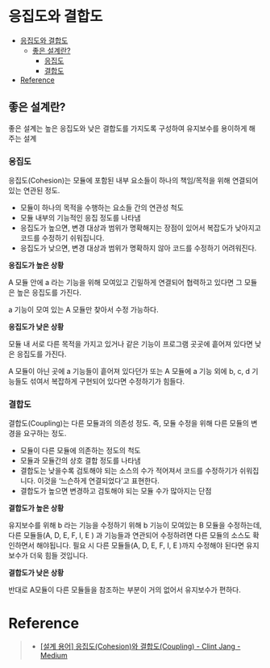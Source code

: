 # 응집도와 결합도

- [응집도와 결합도](#응집도와-결합도)
  - [좋은 설계란?](#좋은-설계란)
    - [응집도](#응집도)
    - [결합도](#결합도)
- [Reference](#reference)

## 좋은 설계란? 

좋은 설계는 높은 응집도와 낮은 결합도를 가지도록 구성하여 유지보수를 용이하게 해 주는 설계

### 응집도

응집도(Cohesion)는 모듈에 포함된 내부 요소들이 하나의 책임/목적을 위해 연결되어 있는 연관된 정도.

- 모듈이 하나의 목적을 수행하는 요소들 간의 연관성 척도
- 모듈 내부의 기능적인 응집 정도를 나타냄
- 응집도가 높으면, 변경 대상과 범위가 명확해지는 장점이 있어서 복잡도가 낮아지고 코드를 수정하기 쉬워집니다.
- 응집도가 낮으면, 변경 대상과 범위가 명확하지 않아 코드를 수정하기 어려워진다.

**응집도가 높은 상황**

A 모듈 안에 a 라는 기능을 위해 모여있고 긴밀하게 연결되어 협력하고 있다면 그 모듈은 높은 응집도를 가진다. 

a 기능이 모여 있는 A 모듈만 찾아서 수정 가능하다.

**응집도가 낮은 상황**

모듈 내 서로 다른 목적을 가지고 있거나 같은 기능이 프로그램 곳곳에 흩어져 있다면 낮은 응집도를 가진다.

A 모듈이 아닌 곳에 a 기능들이 흩어져 있다던가 또는 A 모듈에 a 기능 외에 b, c, d 기능들도 섞여서 복잡하게 구현되어 있다면 수정하기가 힘들다.

### 결합도

결합도(Coupling)는 다른 모듈과의 의존성 정도. 즉, 모듈 수정을 위해 다른 모듈의 변경을 요구하는 정도.

- 모듈이 다른 모듈에 의존하는 정도의 척도
- 모듈과 모듈간의 상호 결합 정도를 나타냄
- 결합도는 낮을수록 검토해야 되는 소스의 수가 적어져서 코드를 수정하기가 쉬워집니다. 이것을 ‘느슨하게 연결되었다’고 표현한다.
- 결합도가 높으면 변경하고 검토해야 되는 모듈 수가 많아지는 단점

**결합도가 높은 상황**

유지보수를 위해 b 라는 기능을 수정하기 위해 b 기능이 모여있는 B 모듈을 수정하는데, 다른 모듈들(A, D, E, F, I, E ) 과 기능들과 연관되어 수정하려면 다른 모듈의 소스도 확인하면서 해야됩니다. 필요 시 다른 모듈들(A, D, E, F, I, E )까지 수정해야 된다면 유지보수가 더욱 힘들 것입니다.

**결합도가 낮은 상황**

반대로 A모듈이 다른 모듈들을 참조하는 부분이 거의 없어서 유지보수가 편하다.

# Reference

> - [[설계 용어] 응집도(Cohesion)와 결합도(Coupling) - Clint Jang - Medium](https://getliner.com/ko/picked-by-liner/reader-mode?url=https%3A%2F%2Fmedium.com%2F%40jang.wangsu%2F%25EC%2584%25A4%25EA%25B3%2584-%25EC%259A%25A9%25EC%2596%25B4-%25EC%259D%2591%25EC%25A7%2591%25EB%258F%2584%25EC%2599%2580-%25EA%25B2%25B0%25ED%2595%25A9%25EB%258F%2584-b5e2b7b210ff&mode=full-page)